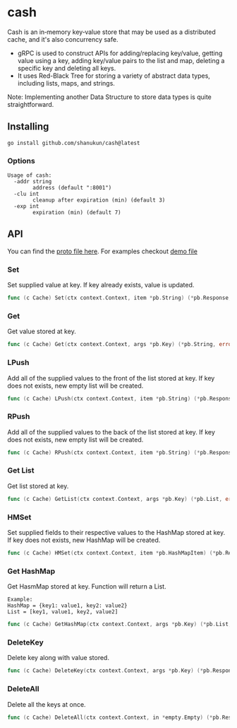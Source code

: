 # cash

 Cash is an in‐memory key‐value store that may be used as a distributed cache, and it's also concurrency safe.
- gRPC is used to construct APIs for adding/replacing key/value, getting value using a key, adding key/value pairs to the list and map, deleting a specific key and deleting all keys.
- It uses Red-Black Tree for storing a variety of abstract data types, including lists, maps, and strings.

Note: Implementing another Data Structure to store data types is quite straightforward.


## Installing

```
go install github.com/shanukun/cash@latest
```

### Options

```
Usage of cash:
  -addr string
    	address (default ":8001")
  -clu int
    	cleanup after expiration (min) (default 3)
  -exp int
    	expiration (min) (default 7)
```



## API

You can find the [proto file here](https://github.com/shanukun/cash/blob/master/cash_proto/cash.proto).
For examples checkout [demo file](https://github.com/shanukun/cash/blob/master/demo/demo.go)


### Set

Set supplied value at key. If key already exists, value is updated.


```go
func (c Cache) Set(ctx context.Context, item *pb.String) (*pb.Response, error)
```

### Get

Get value stored at key.

```go
func (c Cache) Get(ctx context.Context, args *pb.Key) (*pb.String, error)
```

### LPush

Add all of the supplied values to the front of the list stored at key. If key does not exists, new empty list will be created.

```go
func (c Cache) LPush(ctx context.Context, item *pb.String) (*pb.Response, error)
```

### RPush

Add all of the supplied values to the back of the list stored at key. If key does not exists, new empty list will be created.

```go
func (c Cache) RPush(ctx context.Context, item *pb.String) (*pb.Response, error)
```

### Get List

Get list stored at key. 

```go
func (c Cache) GetList(ctx context.Context, args *pb.Key) (*pb.List, error)
```

### HMSet

Set supplied fields to their respective values to the HashMap stored at key. If key does not exists, new HashMap will be created.

```go
func (c Cache) HMSet(ctx context.Context, item *pb.HashMapItem) (*pb.Response, error)
```

### Get HashMap

Get HasmMap stored at key. Function will return a List.
```
Example: 
HashMap = {key1: value1, key2: value2} 
List = [key1, value1, key2, value2]
```

```go
func (c Cache) GetHashMap(ctx context.Context, args *pb.Key) (*pb.List, error)
```

### DeleteKey

Delete key along with value stored.

```go
func (c Cache) DeleteKey(ctx context.Context, args *pb.Key) (*pb.Response, error)
```

### DeleteAll

Delete all the keys at once.

```go
func (c Cache) DeleteAll(ctx context.Context, in *empty.Empty) (*pb.Response, error)
```
